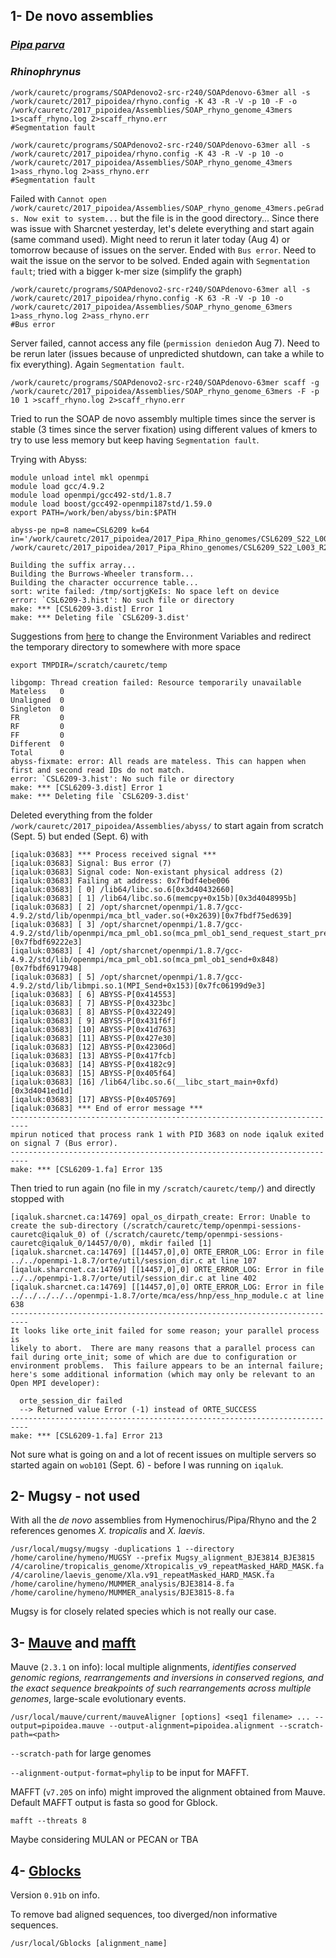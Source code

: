 ## 1- De novo assemblies 

### [*Pipa parva*](https://github.com/caro46/Pipa_parva/blob/master/assembly.md)

### *Rhinophrynus*
```
/work/cauretc/programs/SOAPdenovo2-src-r240/SOAPdenovo-63mer all -s /work/cauretc/2017_pipoidea/rhyno.config -K 43 -R -V -p 10 -F -o /work/cauretc/2017_pipoidea/Assemblies/SOAP_rhyno_genome_43mers 1>scaff_rhyno.log 2>scaff_rhyno.err
#Segmentation fault

/work/cauretc/programs/SOAPdenovo2-src-r240/SOAPdenovo-63mer all -s /work/cauretc/2017_pipoidea/rhyno.config -K 43 -R -V -p 10 -o /work/cauretc/2017_pipoidea/Assemblies/SOAP_rhyno_genome_43mers 1>ass_rhyno.log 2>ass_rhyno.err
#Segmentation fault
```
Failed with `Cannot open /work/cauretc/2017_pipoidea/Assemblies/SOAP_rhyno_genome_43mers.peGrads. Now exit to system...` but the file is in the good directory... Since there was issue with Sharcnet yesterday, let's delete everything and start again (same command used). Might need to rerun it later today (Aug 4) or tomorrow because of issues on the server. Ended with `Bus error`. Need to wait the issue on the servor to be solved. Ended again with `Segmentation fault`; tried with a bigger k-mer size (simplify the graph)
```
/work/cauretc/programs/SOAPdenovo2-src-r240/SOAPdenovo-63mer all -s /work/cauretc/2017_pipoidea/rhyno.config -K 63 -R -V -p 10 -o /work/cauretc/2017_pipoidea/Assemblies/SOAP_rhyno_genome_63mers 1>ass_rhyno.log 2>ass_rhyno.err
#Bus error
```
Server failed, cannot access any file (`permission denied`on Aug 7). Need to be rerun later (issues because of unpredicted shutdown, can take a while to fix everything).
Again `Segmentation fault`.
```
/work/cauretc/programs/SOAPdenovo2-src-r240/SOAPdenovo-63mer scaff -g /work/cauretc/2017_pipoidea/Assemblies/SOAP_rhyno_genome_63mers -F -p 10 1 >scaff_rhyno.log 2>scaff_rhyno.err
```
Tried to run the SOAP de novo assembly multiple times since the server is stable (3 times since the server fixation) using different values of kmers to try to use less memory but keep having `Segmentation fault`. 

Trying with Abyss:
```
module unload intel mkl openmpi
module load gcc/4.9.2
module load openmpi/gcc492-std/1.8.7
module load boost/gcc492-openmpi187std/1.59.0
export PATH=/work/ben/abyss/bin:$PATH

abyss-pe np=8 name=CSL6209 k=64 in='/work/cauretc/2017_pipoidea/2017_Pipa_Rhino_genomes/CSL6209_S22_L003_R1_001_trim_paired_Scythe.cor.fastq.gz /work/cauretc/2017_pipoidea/2017_Pipa_Rhino_genomes/CSL6209_S22_L003_R2_001_trim_paired_Scythe.cor.fastq.gz'
```
```
Building the suffix array...
Building the Burrows-Wheeler transform...
Building the character occurrence table...
sort: write failed: /tmp/sortjgKeIs: No space left on device
error: `CSL6209-3.hist': No such file or directory
make: *** [CSL6209-3.dist] Error 1
make: *** Deleting file `CSL6209-3.dist'
``` 
Suggestions from [here](https://groups.google.com/forum/#!topic/abyss-users/x8Wd0tEnyIw) to change the Environment Variables and redirect the temporary directory to somewhere with more space 
```
export TMPDIR=/scratch/cauretc/temp
```
```
libgomp: Thread creation failed: Resource temporarily unavailable
Mateless   0
Unaligned  0
Singleton  0
FR         0
RF         0
FF         0
Different  0
Total      0
abyss-fixmate: error: All reads are mateless. This can happen when first and second read IDs do not match.
error: `CSL6209-3.hist': No such file or directory
make: *** [CSL6209-3.dist] Error 1
make: *** Deleting file `CSL6209-3.dist'
```

Deleted everything from the folder `/work/cauretc/2017_pipoidea/Assemblies/abyss/` to start again from scratch (Sept. 5) but ended (Sept. 6) with
```
[iqaluk:03683] *** Process received signal ***
[iqaluk:03683] Signal: Bus error (7)
[iqaluk:03683] Signal code: Non-existant physical address (2)
[iqaluk:03683] Failing at address: 0x7fbdf4ebe006
[iqaluk:03683] [ 0] /lib64/libc.so.6[0x3d40432660]
[iqaluk:03683] [ 1] /lib64/libc.so.6(memcpy+0x15b)[0x3d4048995b]
[iqaluk:03683] [ 2] /opt/sharcnet/openmpi/1.8.7/gcc-4.9.2/std/lib/openmpi/mca_btl_vader.so(+0x2639)[0x7fbdf75ed639]
[iqaluk:03683] [ 3] /opt/sharcnet/openmpi/1.8.7/gcc-4.9.2/std/lib/openmpi/mca_pml_ob1.so(mca_pml_ob1_send_request_start_prepare+0x43)[0x7fbdf69222e3]
[iqaluk:03683] [ 4] /opt/sharcnet/openmpi/1.8.7/gcc-4.9.2/std/lib/openmpi/mca_pml_ob1.so(mca_pml_ob1_send+0x848)[0x7fbdf6917948]
[iqaluk:03683] [ 5] /opt/sharcnet/openmpi/1.8.7/gcc-4.9.2/std/lib/libmpi.so.1(MPI_Send+0x153)[0x7fc06199d9e3]
[iqaluk:03683] [ 6] ABYSS-P[0x414553]
[iqaluk:03683] [ 7] ABYSS-P[0x4323bc]
[iqaluk:03683] [ 8] ABYSS-P[0x432249]
[iqaluk:03683] [ 9] ABYSS-P[0x431f6f]
[iqaluk:03683] [10] ABYSS-P[0x41d763]
[iqaluk:03683] [11] ABYSS-P[0x427e30]
[iqaluk:03683] [12] ABYSS-P[0x42306d]
[iqaluk:03683] [13] ABYSS-P[0x417fcb]
[iqaluk:03683] [14] ABYSS-P[0x4182c9]
[iqaluk:03683] [15] ABYSS-P[0x405f64]
[iqaluk:03683] [16] /lib64/libc.so.6(__libc_start_main+0xfd)[0x3d4041ed1d]
[iqaluk:03683] [17] ABYSS-P[0x405769]
[iqaluk:03683] *** End of error message ***
--------------------------------------------------------------------------
mpirun noticed that process rank 1 with PID 3683 on node iqaluk exited on signal 7 (Bus error).
--------------------------------------------------------------------------
make: *** [CSL6209-1.fa] Error 135
```
Then tried to run again (no file in my `/scratch/cauretc/temp/`) and directly stopped with
```
[iqaluk.sharcnet.ca:14769] opal_os_dirpath_create: Error: Unable to create the sub-directory (/scratch/cauretc/temp/openmpi-sessions-cauretc@iqaluk_0) of (/scratch/cauretc/temp/openmpi-sessions-cauretc@iqaluk_0/14457/0/0), mkdir failed [1]
[iqaluk.sharcnet.ca:14769] [[14457,0],0] ORTE_ERROR_LOG: Error in file ../../openmpi-1.8.7/orte/util/session_dir.c at line 107
[iqaluk.sharcnet.ca:14769] [[14457,0],0] ORTE_ERROR_LOG: Error in file ../../openmpi-1.8.7/orte/util/session_dir.c at line 402
[iqaluk.sharcnet.ca:14769] [[14457,0],0] ORTE_ERROR_LOG: Error in file ../../../../../openmpi-1.8.7/orte/mca/ess/hnp/ess_hnp_module.c at line 638
--------------------------------------------------------------------------
It looks like orte_init failed for some reason; your parallel process is
likely to abort.  There are many reasons that a parallel process can
fail during orte_init; some of which are due to configuration or
environment problems.  This failure appears to be an internal failure;
here's some additional information (which may only be relevant to an
Open MPI developer):

  orte_session_dir failed
  --> Returned value Error (-1) instead of ORTE_SUCCESS
--------------------------------------------------------------------------
make: *** [CSL6209-1.fa] Error 213
```
Not sure what is going on and a lot of recent issues on multiple servers so started again on `wob101` (Sept. 6) - before I was running on `iqaluk`.
## 2- Mugsy - not used

With all the *de novo* assemblies from Hymenochirus/Pipa/Rhyno and the 2 references genomes *X. tropicalis* and *X. laevis*.
```
/usr/local/mugsy/mugsy -duplications 1 --directory /home/caroline/hymeno/MUGSY --prefix Mugsy_alignment_BJE3814_BJE3815 /4/caroline/tropicalis_genome/Xtropicalis_v9_repeatMasked_HARD_MASK.fa /4/caroline/laevis_genome/Xla.v91_repeatMasked_HARD_MASK.fa /home/caroline/hymeno/MUMMER_analysis/BJE3814-8.fa /home/caroline/hymeno/MUMMER_analysis/BJE3815-8.fa
```

Mugsy is for closely related species which is not really our case.

## 3- [Mauve](http://darlinglab.org/mauve/user-guide/introduction.html) and [mafft](https://www.ncbi.nlm.nih.gov/pmc/articles/PMC135756/)

Mauve (`2.3.1` on info): local multiple alignments, *identifies conserved genomic regions, rearrangements and inversions in conserved regions, and the exact sequence breakpoints of such rearrangements across multiple genomes*, large-scale evolutionary events.

```
/usr/local/mauve/current/mauveAligner [options] <seq1 filename> ... --output=pipoidea.mauve --output-alignment=pipoidea.alignment --scratch-path=<path> 
```
`--scratch-path` for large genomes

`--alignment-output-format=phylip` to be input for MAFFT.

MAFFT (`v7.205` on info) might improved the alignment obtained from Mauve. Default MAFFT output is fasta so good for Gblock.

```
mafft --threats 8
```


Maybe considering MULAN or PECAN or TBA

## 4- [Gblocks](http://molevol.cmima.csic.es/castresana/Gblocks/Gblocks_documentation.html)

Version `0.91b` on info.

To remove bad aligned sequences, too diverged/non informative sequences. 

```
/usr/local/Gblocks [alignment_name]
```
